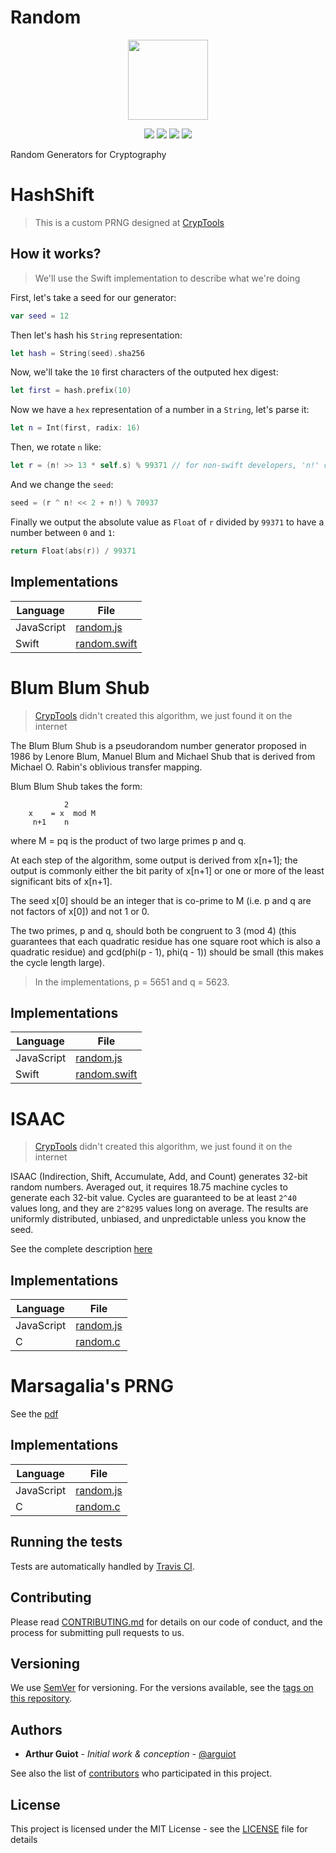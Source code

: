 # Random
<p align="center">
<!-- replace image by project Image -->
<img height="128" src="https://cdn.rawgit.com/CrypTools/cryptools.github.io/5c80007c/img/random.svg">
</p>
<p align="center">
<img src="https://cryptools.github.io/img/status/implemented.svg">
<img src="https://img.shields.io/travis/CrypTools/Random.svg">
<img src="https://img.shields.io/github/license/Cryptools/Random.svg">
<img src="https://img.shields.io/github/contributors/Cryptools/Random.svg">
</p>
Random Generators for Cryptography

# HashShift

> This is a custom PRNG designed at [CrypTools](https://cryptools.github.io)

## How it works?

> We'll use the Swift implementation to describe what we're doing

First, let's take a seed for our generator:

```swift
var seed = 12
```

Then let's hash his `String` representation:

```swift
let hash = String(seed).sha256
```

Now, we'll take the `10` first characters of the outputed hex digest:

```swift
let first = hash.prefix(10)
```

Now we have a `hex` representation of a number in a `String`, let's parse it:

```swift
let n = Int(first, radix: 16)
```

Then, we rotate `n` like:

```swift
let r = (n! >> 13 * self.s) % 99371 // for non-swift developers, 'n!' doesn't mean n factorial but the unwrapped value of n
```

And we change the `seed`:

```swift
seed = (r ^ n! << 2 + n!) % 70937
```

Finally we output the absolute value as `Float` of `r` divided by `99371` to have a number between `0` and `1`:

```swift
return Float(abs(r)) / 99371
```

## Implementations

**Language** | **File**
------------ | --------------------------------------------
JavaScript   | [random.js](HashShift/js/random.js)
Swift        | [random.swift](HashShift/swift/random.swift)

# Blum Blum Shub

> [CrypTools](https://cryptools.github.io) didn't created this algorithm, we just found it on the internet

The Blum Blum Shub is a pseudorandom number generator proposed in 1986 by Lenore Blum, Manuel Blum and Michael Shub that is derived from Michael O. Rabin's oblivious transfer mapping.

Blum Blum Shub takes the form:

```
            2
    x    = x  mod M
     n+1    n
```

where M = pq is the product of two large primes p and q.

At each step of the algorithm, some output is derived from x[n+1]; the output is commonly either the bit parity of x[n+1] or one or more of the least significant bits of x[n+1].

The seed x[0] should be an integer that is co-prime to M (i.e. p and q are not factors of x[0]) and not 1 or 0.

The two primes, p and q, should both be congruent to 3 (mod 4) (this guarantees that each quadratic residue has one square root which is also a quadratic residue) and gcd(phi(p - 1), phi(q - 1)) should be small (this makes the cycle length large).

> In the implementations, p = 5651 and q = 5623.

## Implementations

**Language** | **File**
------------ | -------------------------------------------------
JavaScript   | [random.js](Blum_Blum_Shub/js/random.js)
Swift        | [random.swift](Blum_Blum_Shub/swift/random.swift)

# ISAAC

> [CrypTools](https://cryptools.github.io) didn't created this algorithm, we just found it on the internet

ISAAC (Indirection, Shift, Accumulate, Add, and Count) generates 32-bit random numbers. Averaged out, it requires 18.75 machine cycles to generate each 32-bit value. Cycles are guaranteed to be at least `2^40` values long, and they are `2^8295` values long on average. The results are uniformly distributed, unbiased, and unpredictable unless you know the seed.

See the complete description [here](http://burtleburtle.net/bob/rand/isaacafa.html#prize)

## Implementations

**Language** | **File**
------------ | -------------------------------
JavaScript   | [random.js](ISAAC/js/random.js)
C            | [random.c](ISAAC/c/random.c)

# Marsagalia's PRNG

See the [pdf](Marsagalia/info.pdf)

## Implementations

**Language** | **File**
------------ | ------------------------------------
JavaScript   | [random.js](Marsagalia/js/random.js)
C            | [random.c](Marsagalia/c/random.c)

## Running the tests

Tests are automatically handled by [Travis CI](https://travis-ci.org/CrypTools/BitShiftCipher/).

## Contributing

Please read [CONTRIBUTING.md](https://github.com/CrypTools/cryptools.github.io/blob/master/CONTRIBUTING.md) for details on our code of conduct, and the process for submitting pull requests to us.

## Versioning

We use [SemVer](http://semver.org/) for versioning. For the versions available, see the [tags on this repository](https://github.com/CrypTools/BitShiftCipher/tags).

## Authors

- **Arthur Guiot** - _Initial work & conception_ - [@arguiot](https://github.com/arguiot)

See also the list of [contributors](https://github.com/CrypTools/BitShiftCipher/contributors) who participated in this project.

## License

This project is licensed under the MIT License - see the [LICENSE](LICENSE) file for details
